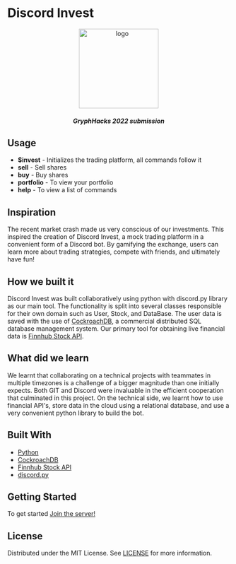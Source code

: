 # Discord Invest <br/>

<p align="center">
  <a>
    <img src="https://user-images.githubusercontent.com/56948805/169717054-e55d7292-a81d-409a-a5a8-0558beac739e.png" alt="logo" width="180" height="180">
  </a>
  <h5 align="center">GryphHacks 2022 submission</h5>
</p>

## Usage

- **$invest** - Initializes the trading platform, all commands follow it<br/>
- **sell** - Sell shares<br/>
- **buy** - Buy shares<br/>
- **portfolio** - To view your portfolio <br/>
- **help** - To view a list of commands <br/>

## Inspiration

The recent market crash made us very conscious of our investments. This inspired the creation of Discord Invest, a mock trading platform in a convenient form of a Discord bot. By gamifying the exchange, users can learn more about trading strategies, compete with friends, and ultimately have fun!

## How we built it

Discord Invest was built collaboratively using python with discord.py library as our main tool. The functionality is split into several classes responsible for their own domain such as User, Stock, and DataBase. The user data is saved with the use of [CockroachDB](https://www.cockroachlabs.com/), a commercial distributed SQL database management system. Our primary tool for obtaining live financial data is [Finnhub Stock API](https://finnhub.io/).

## What did we learn

We learnt that collaborating on a technical projects with teammates in multiple timezones is a challenge of a bigger magnitude than one initially expects. Both GIT and Discord were invaluable in the efficient cooperation that culminated in this project. On the technical side, we learnt how to use financial API's, store data in the cloud using a relational database, and use a very convenient python library to build the bot.

## Built With
* [Python](https://www.python.org/)
* [CockroachDB](https://www.cockroachlabs.com/)
* [Finnhub Stock API](https://finnhub.io/)
* [discord.py](https://discordpy.readthedocs.io/en/stable/)

## Getting Started

To get started <a href="https://discord.gg/sXJdbFxc">Join the server!</a>

## License

Distributed under the MIT License. See [LICENSE](https://github.com///blob/main/LICENSE.md) for more information.
